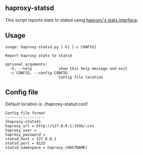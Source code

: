 haproxy-statsd
--------------
This script reports stats to statsd using [haproxy's stats interface](https://code.google.com/p/haproxy-docs/wiki/StatisticsMonitoring).

Usage
-----

	usage: haproxy-statsd.py [-h] [-c CONFIG]

	Report haproxy stats to statsd

	optional arguments:
	  -h, --help            show this help message and exit
	  -c CONFIG, --config CONFIG
	                        Config file location


Config file
-----------
Default location is ./haproxy-statsd.conf.

	Config file format
	------------------
	[haproxy-statsd]
	haproxy_url = http://127.0.0.1:1936/;csv
	haproxy_user =
	haproxy_password =
	statsd_host = 127.0.0.1
	statsd_port = 8125
	statsd_namespace = haproxy.(HOSTNAME)
